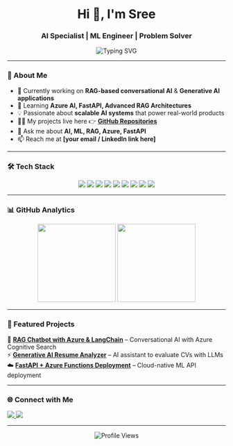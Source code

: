 <!-- Banner / Header -->
<h1 align="center">Hi 👋, I'm Sree</h1>
<h3 align="center">AI Specialist | ML Engineer | Problem Solver</h3>

<p align="center">
  <img src="https://readme-typing-svg.demolab.com?font=Fira+Code&pause=1000&color=2E97FF&center=true&vCenter=true&width=500&lines=AI+Engineer+%7C+ML+Engineer;Building+RAG+%26+Generative+AI+Solutions;Azure+%7C+LangChain+%7C+VectorDB;Always+learning+and+innovating" alt="Typing SVG" />
</p>

---

### 🚀 About Me  
- 🔭 Currently working on **RAG-based conversational AI** & **Generative AI applications**  
- 🌱 Learning **Azure AI, FastAPI, Advanced RAG Architectures**  
- 💡 Passionate about **scalable AI systems** that power real-world products  
- 👨‍💻 My projects live here 👉 [**GitHub Repositories**](https://github.com/dattu94?tab=repositories)  
- 💬 Ask me about **AI, ML, RAG, Azure, FastAPI**  
- 📫 Reach me at **[your email / LinkedIn link here]**  

---

### 🛠️ Tech Stack  
<p align="center">
  <!-- Programming -->
  <img src="https://img.shields.io/badge/Python-3776AB?style=for-the-badge&logo=python&logoColor=white"/>
  <img src="https://img.shields.io/badge/FastAPI-009688?style=for-the-badge&logo=fastapi&logoColor=white"/>
  <img src="https://img.shields.io/badge/LangChain-000000?style=for-the-badge&logo=chainlink&logoColor=white"/>
  
  <!-- Cloud -->
  <img src="https://img.shields.io/badge/Azure-0078D4?style=for-the-badge&logo=microsoftazure&logoColor=white"/>
  <img src="https://img.shields.io/badge/Azure_Functions-0062AD?style=for-the-badge&logo=azurefunctions&logoColor=white"/>
  
  <!-- Vector DB -->
  <img src="https://img.shields.io/badge/Weaviate-FF6A00?style=for-the-badge&logo=weaviate&logoColor=white"/>
  <img src="https://img.shields.io/badge/Pinecone-0066FF?style=for-the-badge&logo=pinecone&logoColor=white"/>
  
  <!-- ML/DL -->
  <img src="https://img.shields.io/badge/TensorFlow-FF6F00?style=for-the-badge&logo=tensorflow&logoColor=white"/>
  <img src="https://img.shields.io/badge/PyTorch-EE4C2C?style=for-the-badge&logo=pytorch&logoColor=white"/>
</p>

---

### 📊 GitHub Analytics  
<p align="center">
  <img src="https://github-readme-stats.vercel.app/api?username=dattu94&show_icons=true&theme=tokyonight" height="180"/>
  <img src="https://github-readme-stats.vercel.app/api/top-langs/?username=dattu94&layout=compact&theme=tokyonight" height="180"/>
</p>

---

### 🌟 Featured Projects  
🚀 [**RAG Chatbot with Azure & LangChain**](#) – Conversational AI with Azure Cognitive Search  
⚡ [**Generative AI Resume Analyzer**](#) – AI assistant to evaluate CVs with LLMs  
☁️ [**FastAPI + Azure Functions Deployment**](#) – Cloud-native ML API deployment  

---

### 🌐 Connect with Me  
<p align="left">
  <a href="https://www.linkedin.com/in/YOUR-LINKEDIN" target=https://www.linkedin.com/in/padmanabha-miriyala-a41863216/>
    <img src="https://img.shields.io/badge/LinkedIn-0A66C2?style=for-the-badge&logo=linkedin&logoColor=white"/>
  </a>
  <a href="mailto:sridattu94@gmail.com">
    <img src="https://img.shields.io/badge/Email-D14836?style=for-the-badge&logo=gmail&logoColor=white"/>
  </a>
</p>

---

<p align="center">
  <img src="https://komarev.com/ghpvc/?username=dattu94&label=Profile%20Views&color=0e75b6&style=flat" alt="Profile Views" />
</p>
